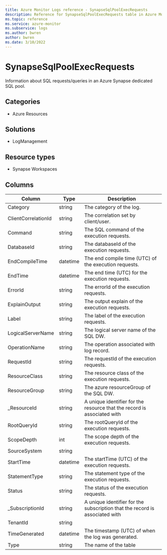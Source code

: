```yaml
---
title: Azure Monitor Logs reference - SynapseSqlPoolExecRequests
description: Reference for SynapseSqlPoolExecRequests table in Azure Monitor Logs.
ms.topic: reference
ms.service: azure-monitor
ms.subservice: logs
ms.author: bwren
author: bwren
ms.date: 3/10/2022
---
```


# SynapseSqlPoolExecRequests

 Information about SQL requests/queries in an Azure Synapse dedicated SQL pool.

## Categories

- Azure Resources
## Solutions

- LogManagement
## Resource types

- Synapse Workspaces




## Columns

| Column | Type | Description |
| --- | --- | --- |
| Category | string | The category of the log. |
| ClientCorrelationId | string | The correlation set by client/user. |
| Command | string | The SQL command of the execution requests. |
| DatabaseId | string | The databaseId of the execution requests. |
| EndCompileTime | datetime | The end compile time (UTC) of the execution requests. |
| EndTime | datetime | The end time (UTC) for the execution requests. |
| ErrorId | string | The errorId of the execution requests. |
| ExplainOutput | string | The output explain of the execution requests. |
| Label | string | The label of the execution requests. |
| LogicalServerName | string | The logical server name of the SQL DW. |
| OperationName | string | The operation associated with log record. |
| RequestId | string | The requestId of the execution requests. |
| ResourceClass | string | The resource class of the execution requests. |
| ResourceGroup | string | The azure resourceGroup of the SQL DW. |
| _ResourceId | string | A unique identifier for the resource that the record is associated with |
| RootQueryId | string | The rootQueryId of the execution requests. |
| ScopeDepth | int | The scope depth of the execution requests. |
| SourceSystem | string |  |
| StartTime | datetime | The startTime (UTC) of the execution requests. |
| StatementType | string | The statement type of the execution requests. |
| Status | string | The status of the execution requests. |
| _SubscriptionId | string | A unique identifier for the subscription that the record is associated with |
| TenantId | string |  |
| TimeGenerated | datetime | The timestamp (UTC) of when the log was generated. |
| Type | string | The name of the table |
